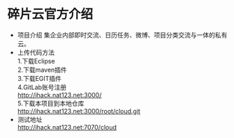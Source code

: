 # 碎片云官方介绍
* 项目介绍
集企业内部即时交流、日历任务、微博、项目分类交流与一体的私有云。
* 上传代码方法<br/>
1.下载Eclipse<br/>
2.下载maven插件<br/>
3.下载EGIT插件<br/>
4.GitLab账号注册<br/>
<a href="http://ihack.nat123.net:3000/">http://ihack.nat123.net:3000/</a><br/>
5.下载本项目到本地仓库<br/>
<a href="http://ihack.nat123.net:3000/root/cloud.git">http://ihack.nat123.net:3000/root/cloud.git</a>
* 测试地址<br/>
<a href="http://ihack.nat123.net:7070/cloud">http://ihack.nat123.net:7070/cloud</a>